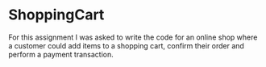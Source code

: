 # ShoppingCart

For this assignment I was asked to write the code for an online shop where a customer could add items to a shopping cart, confirm their order and perform a payment transaction.
